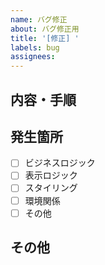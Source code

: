 ```yaml
---
name: バグ修正
about: バグ修正用
title: '[修正] '
labels: bug
assignees:
---
```


## 内容・手順


## 発生箇所

- [ ] ビジネスロジック
- [ ] 表示ロジック
- [ ] スタイリング
- [ ] 環境関係
- [ ] その他

## その他